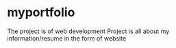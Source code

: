 # myportfolio
The project is of web development
Project is all about my information/resume in the form of website
